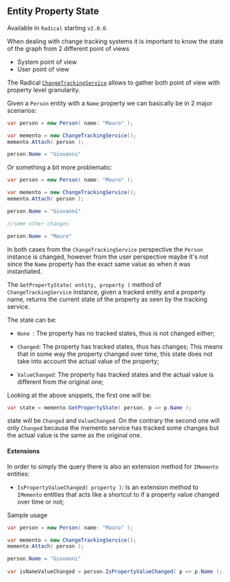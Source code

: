 ## Entity Property State

Available in `Radical` starting `v2.0.0`.

When dealing with change tracking systems it is important to know the state of the graph from 2 different point of views

* System point of view
* User point of view

The Radical [`ChangeTrackingService`](change-tracking-service.md) allows to gather both point of view with property level granularity.

Given a `Person` entity with a `Name` property we can basically be in 2 major scenarios:

```csharp
var person = new Person( name: "Mauro" );

var memento = new ChangeTrackingService();
memento.Attach( person );

person.Name = "Giovanni"
```

Or something a bit more problematic:

```csharp
var person = new Person( name: "Mauro" );

var memento = new ChangeTrackingService();
memento.Attach( person );

person.Name = "Giovanni"

//some other changes

person.Name = "Mauro"
```

In both cases from the `ChangeTrackingService` perspective the `Person` instance is changed, however from the user perspective maybe it's not since the `Name` property has the exact same value as when it was instantiated.

The `GetPropertyState( entity, property )` method of `ChangeTrackingService` instance, given a tracked entity and a property name, returns the current state of the property as seen by the tracking service.

The state can be:

* `None `:  The property has no tracked states, thus is not changed either;

*   `Changed`:  The property has tracked states, thus has changes; This means that in some way the property changed over time, this state does not take into account the actual value of the property;
*   `ValueChanged`:  The property has tracked states and the actual value is different from the original one;

Looking at the above snippets, the first one will be:

```csharp
var state = memento.GetPropertyState( person, p => p.Name );
```

state will be `Changed` and `ValueChanged`. On the contrary the second one will only `Changed` because the memento service has tracked some changes but the actual value is the same as the original one.

#### Extensions

In order to simply the query there is also an extension method for `IMemento` entities:

*    `IsPropertyValueChanged( property )`: Is an extension method to `IMemento` entities that acts like a shortcut to if a property value changed over time or not;

Sample usage

```csharp
var person = new Person( name: "Mauro" );

var memento = new ChangeTrackingService();
memento.Attach( person );

person.Name = "Giovanni"
  
var isNameValueChanged = person.IsPropertyValueChanged( p => p.Name ); //will be true
```

